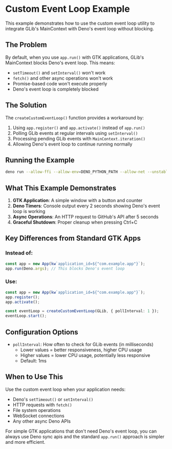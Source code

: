 # Custom Event Loop Example

This example demonstrates how to use the custom event loop utility to integrate GLib's MainContext with Deno's event loop without blocking.

## The Problem

By default, when you use `app.run()` with GTK applications, GLib's MainContext blocks Deno's event loop. This means:

- `setTimeout()` and `setInterval()` won't work
- `fetch()` and other async operations won't work
- Promise-based code won't execute properly
- Deno's event loop is completely blocked

## The Solution

The `createCustomEventLoop()` function provides a workaround by:

1. Using `app.register()` and `app.activate()` instead of `app.run()`
2. Polling GLib events at regular intervals using `setInterval()`
3. Processing pending GLib events with `MainContext.iteration()`
4. Allowing Deno's event loop to continue running normally

## Running the Example

```bash
deno run --allow-ffi --allow-env=DENO_PYTHON_PATH --allow-net --unstable-ffi main.ts
```

## What This Example Demonstrates

1. **GTK Application**: A simple window with a button and counter
2. **Deno Timers**: Console output every 2 seconds showing Deno's event loop is working
3. **Async Operations**: An HTTP request to GitHub's API after 5 seconds
4. **Graceful Shutdown**: Proper cleanup when pressing Ctrl+C

## Key Differences from Standard GTK Apps

### Instead of:
```ts
const app = new App(kw`application_id=${"com.example.app"}`);
app.run(Deno.args); // This blocks Deno's event loop
```

### Use:
```ts
const app = new App(kw`application_id=${"com.example.app"}`);
app.register();
app.activate();

const eventLoop = createCustomEventLoop(GLib, { pollInterval: 1 });
eventLoop.start();
```

## Configuration Options

- `pollInterval`: How often to check for GLib events (in milliseconds)
  - Lower values = better responsiveness, higher CPU usage
  - Higher values = lower CPU usage, potentially less responsive
  - Default: 1ms

## When to Use This

Use the custom event loop when your application needs:

- Deno's `setTimeout()` or `setInterval()`
- HTTP requests with `fetch()`
- File system operations
- WebSocket connections
- Any other async Deno APIs

For simple GTK applications that don't need Deno's event loop, you can always use Deno sync apis and the standard `app.run()` approach is simpler and more efficient.
